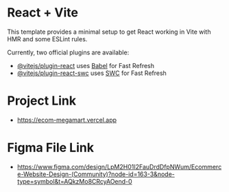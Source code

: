 # React + Vite

This template provides a minimal setup to get React working in Vite with HMR and some ESLint rules.

Currently, two official plugins are available:

- [@vitejs/plugin-react](https://github.com/vitejs/vite-plugin-react/blob/main/packages/plugin-react/README.md) uses [Babel](https://babeljs.io/) for Fast Refresh
- [@vitejs/plugin-react-swc](https://github.com/vitejs/vite-plugin-react-swc) uses [SWC](https://swc.rs/) for Fast Refresh

# Project Link

- https://ecom-megamart.vercel.app

# Figma File Link

- https://www.figma.com/design/LpM2H01I2FauDrdDfpNWum/Ecommerce-Website-Design-(Community)?node-id=163-3&node-type=symbol&t=AQkzMo8CRcyAOend-0

